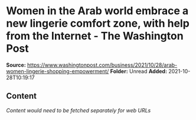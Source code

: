 # Women in the Arab world embrace a new lingerie comfort zone, with help from the Internet - The Washington Post

**Source:** https://www.washingtonpost.com/business/2021/10/28/arab-women-lingerie-shopping-empowerment/
**Folder:** Unread
**Added:** 2021-10-28T10:19:17




## Content
*Content would need to be fetched separately for web URLs*
